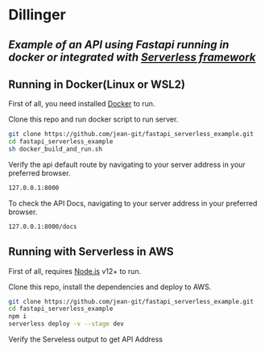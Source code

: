 # Dillinger
## _Example of an API using Fastapi running in docker or integrated with [Serverless framework](https://www.serverless.com/)_


## Running in Docker(Linux or WSL2)

First of all, you need installed [Docker](https://docs.docker.com/engine/install/) to run.

Clone this repo and run docker script to run server.

```sh
git clone https://github.com/jean-git/fastapi_serverless_example.git
cd fastapi_serverless_example
sh docker_build_and_run.sh
```
Verify the api default route by navigating to your server address in
your preferred browser.
```sh
127.0.0.1:8000
```

To check the API Docs, navigating to your server address in
your preferred browser.
```sh
127.0.0.1:8000/docs
```
## Running with Serverless in AWS

First of all, requires [Node.js](https://nodejs.org/) v12+ to run.

Clone this repo, install the dependencies and deploy to AWS.

```sh
git clone https://github.com/jean-git/fastapi_serverless_example.git
cd fastapi_serverless_example
npm i
serverless deploy -v --stage dev
```
Verify the Serveless output to get API Address
